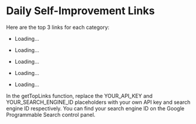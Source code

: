 <!DOCTYPE html>
<html>
<head>
	<title>Daily Self-Improvement Links</title>
<script>
		// Define the search queries for each category
 const searchQueries = {
 "self-searching": "self-searching techniques",
 "self-knowing": "self-knowing practices",
 "self-enquiry": "self-enquiry exercises",
 "self-awareness": "self-awareness strategies",
 "self-aware-ai": "self-aware AI tools"
  };
		
// Retrieve the top links for a given search query
  async function getTopLinks(query) {
  const apiKey = 'AIzaSyAtmn5xLJsokT0i1XvuREPIaAx2JtG8coQ';
  const cx = 'b667ff28003398517';
  const numResults = 10;
  const url = `https://www.googleapis.com/customsearch/v1?key=${apiKey}&cx=${cx}&q=${query}&num=${numResults}&fields=items(link,title)`
  try {
  const response = await fetch(url);
  const data = await response.json();
  return data.items;
  } catch (error) {
  console.error(error);
  }
  }
		
// Update the HTML with the top links for each category
  async function updateLinks() {
  for (const category in searchQueries) {
 const categoryLinks = await getTopLinks(searchQueries[category]);
 const top3Links = categoryLinks.slice(0, 3);
 const categoryList = document.getElementById(`${category}-list`);
 for (const link of top3Links) {
 const linkItem = document.createElement("li");
 const linkAnchor = document.createElement("a");
 linkAnchor.href = link.link;
 linkAnchor.textContent = link.title;
 linkItem.appendChild(linkAnchor);
 categoryList.appendChild(linkItem);
		}
		}
		}
		
// Update the links on page load and every 24 hours
  window.onload = updateLinks;
  setInterval(updateLinks, 24 * 60 * 60 * 1000);
</script>
</head>
<body>
	<h1>Daily Self-Improvement Links</h1>
	<p>Here are the top 3 links for each category:</p>
	<ul id="self-searching-list">
		<li>Loading...</li>
	</ul>
	<ul id="self-knowing-list">
		<li>Loading...</li>
	</ul>
	<ul id="self-enquiry-list">
		<li>Loading...</li>
	</ul>
	<ul id="self-awareness-list">
		<li>Loading...</li>
	</ul>
	<ul id="self-aware-ai-list">
		<li>Loading...</li>
	</ul>
<script async src="https://cse.google.com/cse.js?cx=b667ff28003398517"></script>
<div class="gcse-search"></div>
</body>
</html>
In the getTopLinks function, replace the YOUR_API_KEY and YOUR_SEARCH_ENGINE_ID placeholders with your own API key and search engine ID respectively. You can find your search engine ID on the Google Programmable Search control panel.





